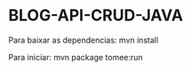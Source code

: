 # BLOG-API-CRUD-JAVA

 Para baixar as dependencias: mvn install

 Para iniciar: mvn package tomee:run